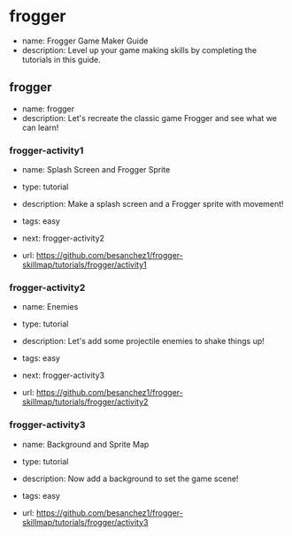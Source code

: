 # frogger
* name: Frogger Game Maker Guide
* description: Level up your game making skills by completing the tutorials in this guide.


## frogger
* name: frogger
* description: Let's recreate the classic game Frogger and see what we can learn!

### frogger-activity1

* name: Splash Screen and Frogger Sprite
* type: tutorial
* description: Make a splash screen and a Frogger sprite with movement!
* tags: easy
* next: frogger-activity2

* url: https://github.com/besanchez1/frogger-skillmap/tutorials/frogger/activity1

### frogger-activity2

* name: Enemies
* type: tutorial
* description: Let's add some projectile enemies to shake things up!
* tags: easy
* next: frogger-activity3

* url: https://github.com/besanchez1/frogger-skillmap/tutorials/frogger/activity2

### frogger-activity3

* name: Background and Sprite Map
* type: tutorial
* description: Now add a background to set the game scene!
* tags: easy

* url: https://github.com/besanchez1/frogger-skillmap/tutorials/frogger/activity3
